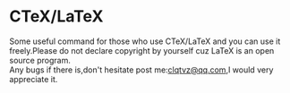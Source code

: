 # CTeX/LaTeX
Some useful command for those who use CTeX/LaTeX and you can use it freely.Please do not declare copyright by yourself cuz LaTeX is an open source program.  
Any bugs if there is,don't hesitate post me:clqtvz@qq.com,I would very appreciate it.  
